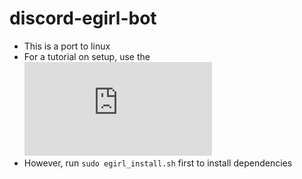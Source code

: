 # discord-egirl-bot
* This is a port to linux
* For a tutorial on setup, use the ![readme](https://github.com/lolpro11/discord-egirl-bot/blob/main/README.md)
* However, run ``sudo egirl_install.sh`` first to install dependencies
